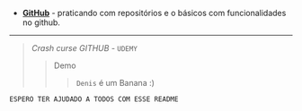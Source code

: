 - __[GitHub](https://nodeca.github.io/pica/demo/)__ - praticando com repositórios e o básicos com funcionalidades no github.

___
> *Crash curse GITHUB* - `UDEMY`
>> Demo
>>>`Denis` é um Banana :)
 
```
ESPERO TER AJUDADO A TODOS COM ESSE README
```